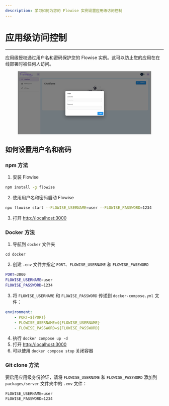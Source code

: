 ```yaml
---
description: 学习如何为您的 Flowise 实例设置应用级访问控制
---
```


# 应用级访问控制

***

应用级授权通过用户名和密码保护您的 Flowise 实例。这可以防止您的应用在在线部署时被任何人访问。

<figure><img src="../../.gitbook/assets/image (2) (1) (1) (1) (1) (1) (1) (1) (1) (1) (1) (1) (1) (1) (1) (1) (1) (1) (1) (1) (1) (1) (1).png" alt=""><figcaption></figcaption></figure>

## 如何设置用户名和密码

### npm 方法

1. 安装 Flowise

```bash
npm install -g flowise
```

2. 使用用户名和密码启动 Flowise

```bash
npx flowise start --FLOWISE_USERNAME=user --FLOWISE_PASSWORD=1234
```

3. 打开 [http://localhost:3000](http://localhost:3000)


### Docker 方法

1. 导航到 `docker` 文件夹

```
cd docker
```

2. 创建 `.env` 文件并指定 `PORT`、`FLOWISE_USERNAME` 和 `FLOWISE_PASSWORD`

```sh
PORT=3000
FLOWISE_USERNAME=user
FLOWISE_PASSWORD=1234
```

3. 将 `FLOWISE_USERNAME` 和 `FLOWISE_PASSWORD` 传递到 `docker-compose.yml` 文件：

```yaml
environment:
    - PORT=${PORT}
    - FLOWISE_USERNAME=${FLOWISE_USERNAME}
    - FLOWISE_PASSWORD=${FLOWISE_PASSWORD}
```

4. 执行 `docker compose up -d`
5. 打开 [http://localhost:3000](http://localhost:3000)
6.  可以使用 `docker compose stop` 关闭容器


### Git clone 方法

要启用应用级身份验证，请将 `FLOWISE_USERNAME` 和 `FLOWISE_PASSWORD` 添加到 `packages/server` 文件夹中的 `.env` 文件：

```
FLOWISE_USERNAME=user
FLOWISE_PASSWORD=1234
```
